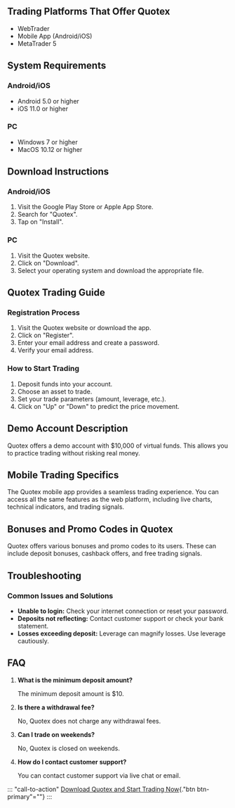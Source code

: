 ## Trading Platforms That Offer Quotex

-   WebTrader
-   Mobile App (Android/iOS)
-   MetaTrader 5

## System Requirements

### Android/iOS

-   Android 5.0 or higher
-   iOS 11.0 or higher

### PC

-   Windows 7 or higher
-   MacOS 10.12 or higher

## Download Instructions

### Android/iOS

1.  Visit the Google Play Store or Apple App Store.
2.  Search for "Quotex".
3.  Tap on "Install".

### PC

1.  Visit the Quotex website.
2.  Click on "Download".
3.  Select your operating system and download the appropriate file.

## Quotex Trading Guide

### Registration Process

1.  Visit the Quotex website or download the app.
2.  Click on "Register".
3.  Enter your email address and create a password.
4.  Verify your email address.

### How to Start Trading

1.  Deposit funds into your account.
2.  Choose an asset to trade.
3.  Set your trade parameters (amount, leverage, etc.).
4.  Click on "Up" or "Down" to predict the price movement.

## Demo Account Description

Quotex offers a demo account with \$10,000 of virtual funds. This allows
you to practice trading without risking real money.

## Mobile Trading Specifics

The Quotex mobile app provides a seamless trading experience. You can
access all the same features as the web platform, including live charts,
technical indicators, and trading signals.

## Bonuses and Promo Codes in Quotex

Quotex offers various bonuses and promo codes to its users. These can
include deposit bonuses, cashback offers, and free trading signals.

## Troubleshooting

### Common Issues and Solutions

-   **Unable to login:** Check your internet connection or reset your
    password.
-   **Deposits not reflecting:** Contact customer support or check your
    bank statement.
-   **Losses exceeding deposit:** Leverage can magnify losses. Use
    leverage cautiously.

## FAQ

1.  **What is the minimum deposit amount?**

    The minimum deposit amount is \$10.

2.  **Is there a withdrawal fee?**

    No, Quotex does not charge any withdrawal fees.

3.  **Can I trade on weekends?**

    No, Quotex is closed on weekends.

4.  **How do I contact customer support?**

    You can contact customer support via live chat or email.

::: \"call-to-action\"
[Download Quotex and Start Trading
Now](\%22https://traff.sbs/brokerqxlid\%22){."btn btn-primary"=""}
:::

